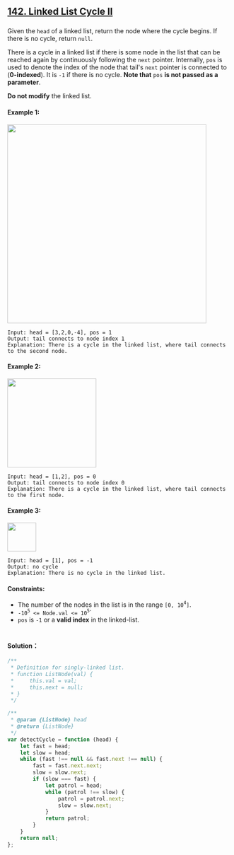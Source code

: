 ## [142. Linked List Cycle II](https://leetcode.com/problems/linked-list-cycle-ii/)

###

Given the `head` of a linked list, return the node where the cycle begins. If there is no cycle, return `null`.

There is a cycle in a linked list if there is some node in the list that can be reached again by continuously following the `next` pointer. Internally, `pos` is used to denote the index of the node that tail's `next` pointer is connected to (**0-indexed**). It is `-1` if there is no cycle. **Note that** `pos` **is not passed as a parameter**.

**Do not modify** the linked list.

#### Example 1:

<img src="https://assets.leetcode.com/uploads/2018/12/07/circularlinkedlist.png" width="450">

```
Input: head = [3,2,0,-4], pos = 1
Output: tail connects to node index 1
Explanation: There is a cycle in the linked list, where tail connects to the second node.
```

#### Example 2:

<img src="https://assets.leetcode.com/uploads/2018/12/07/circularlinkedlist_test2.png" width="201">

```
Input: head = [1,2], pos = 0
Output: tail connects to node index 0
Explanation: There is a cycle in the linked list, where tail connects to the first node.
```

#### Example 3:

<img src="https://assets.leetcode.com/uploads/2018/12/07/circularlinkedlist_test3.png" width="65">

```
Input: head = [1], pos = -1
Output: no cycle
Explanation: There is no cycle in the linked list.
```

#### Constraints:

-   The number of the nodes in the list is in the range `[0, 10`<sup>`4`</sup>`]`.
-   `-10`<sup>`5`</sup>` <= Node.val <= 10`<sup>`5`</sup>`
-   `pos` is `-1` or a **valid index** in the linked-list.

#

#### Solution：

```js
/**
 * Definition for singly-linked list.
 * function ListNode(val) {
 *     this.val = val;
 *     this.next = null;
 * }
 */

/**
 * @param {ListNode} head
 * @return {ListNode}
 */
var detectCycle = function (head) {
    let fast = head;
    let slow = head;
    while (fast !== null && fast.next !== null) {
        fast = fast.next.next;
        slow = slow.next;
        if (slow === fast) {
            let patrol = head;
            while (patrol !== slow) {
                patrol = patrol.next;
                slow = slow.next;
            }
            return patrol;
        }
    }
    return null;
};
```
